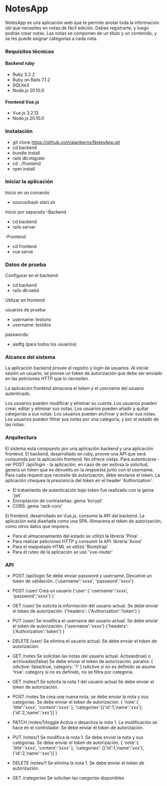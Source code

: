 # NotesApp
NotesApp es una aplicación web que te permite anotar toda la información útil que necesites en notas de fácil edición.
Debes registrarte, y luego podrás crear notas.
Las notas se componen de un título y un contenido, y se les puede asignar categorías a cada nota.

### Requisitos técnicos
#### Backend ruby
* Ruby 3.2.2
* Ruby on Rails 7.1.2
* SQLite3
* Node.js 20.10.0

#### Frontend Vue.js
* Vue.js 3.2.13
* Node.js 20.10.0


### Instalación
* git clone https://github.com/alanberns/NotesApp.git
* cd backend
* bundle install
* rails db:migrate
* cd ../frontend
* npm install


### Iniciar la aplicación 
Inicio en un comando
* source/bash start.sh

Inicio por separado
-Backend
* cd backend 
* rails server

-Frontend
* cd frontend
* vue serve


### Datos de prueba
Configurar en el backend:
* cd backend
* rails db:seed

Utilizar en frontend

usuarios de prueba:
* username: testuno
* username: testdos

passwords: 
* asdfg (para todos los usuarios)


### Alcance del sistema
La aplicación backend provee el registro y login de usuarios.
Al iniciar sesión un usuario, se provee un token de autorización que debe ser enviado en 
las peticiones HTTP que lo necesiten.

La aplicación frontend almacena el token y el username del usuario autenticado.

Los usuarios pueden modificar y eliminar su cuenta.
Los usuarios pueden crear, editar y eliminar sus notas.
Los usuarios pueden añadir y quitar categorias a sus notas.
Los usuarios pueden archivar y activar sus notas.
Los usuarios pueden filtrar sus notas por una categoría, y por el estado de las notas.


### Arquitectura
El sistema está compuesto por una aplicación backend y una aplicación frontend.
El backend, desarrollado en ruby, provee una API que será consumida por la aplicación frontend.
No ofrece vistas.
Para autenticarse - ver POST /api/login - la aplicación, en caso de ser exitosa la solicitud, genera
un token que es devuelto en la respuesta junto con el username.
Para cada request que necesite de autorización, debe enviarse el token. La aplicación chequea la prescencia 
del token en el header 'Authorization'.
* El tratamiento de autenticación bajo token fue realizado con la gema 'jwt'
* Encriptación de contraseñas: gema 'bcrypt'
* CORS: gema 'rack-cors'

El frontend, desarrollado en Vue.js, consume la API del backend.
La aplicación está diseñada como una SPA. Almacena el token de autorización, como otros datos que requiera.
* Para el almacenamiento del estado se utilizó la librería 'Pinia'
* Para realizar peticiones HTTP y consumir la API: librería 'Axios'
* Para el maquetado HTML se utilizó 'Bootstrap'
* Para el ruteo de la aplicación se usó 'vue-router'


### API

* POST /api/login
Se debe enviar password y username. Devuelve un token de validación.
{'username':'xxxx', 'password':'xxxx'}


* POST /user/
Crea un usuario
{'user':{
    'username':'xxxx',
    'password':'xxxx'}
}

* GET /user/
Se solicita la información del usuario actual. 
Se debe enviar el token de autorización.
{'headers':
    {'Authorization':'token'}
}

* PUT /user/
Se modifica el username del usuario actual.
Se debe enviar el token de autorización.
{'username':'xxxx'}
{'headers':
    {'Authorization':'token'}
}

* DELETE /user/
Se elimina el usuario actual.
Se debe enviar el token de autorización.

* GET /notes
Se solicitan las notas del usuario actual. Activas(true) o archivadas(false)
Se debe enviar el token de autorización.
params: {
    isActive: false/true,
    category: '1'
}
isActive si no es definido se asume 'true'.
category si no es definido, no se filtra por categoria.

* GET /notes/1
Se solicita la nota 1 del usuario actual
Se debe enviar el token de autorización.


* POST /notes
Se crea una nueva nota, se debe enviar la nota y sus categorias.
Se debe enviar el token de autorización.
{
    'note':{
        'title':'xxxx',
        'content':'xxxx'
    },
    'categories':[{'id':1,'name':'xxx'},{'id':2,'name':'xxx'}] 
}

* PATCH /notes/1/toggle
Activa o desactiva la nota 1. La modificación se hace en el controlador.
Se debe enviar el token de autorización.

* PUT /notes/1
Se modifica la nota 1. Se debe enviar la nota y sus categorias.
Se debe enviar el token de autorización.
{
    'note':{
        'title':'xxxx',
        'content':'xxxx'
    },
    'categories': [{'id':1,'name':'xxx'},{'id':2,'name':'xxx'}] 
}

* DELETE /notes/1
Se elimina la nota 1.
Se debe enviar el token de autorización.


* GET /categories
Se solicitan las caegorías disponibles